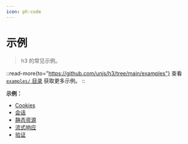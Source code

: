 ```yaml
---
icon: ph:code
---
```


# 示例

> h3 的常见示例。

::read-more{to="https://github.com/unjs/h3/tree/main/examples"}
查看 [`examples/` 目录](https://github.com/unjs/h3/tree/main/examples) 获取更多示例。
::

**示例：**

- [Cookies](/examples/handle-cookie)
- [会话](/examples/handle-session)
- [静态资源](/examples/serve-static-assets)
- [流式响应](/examples/stream-response)
- [验证](/examples/validate-data)